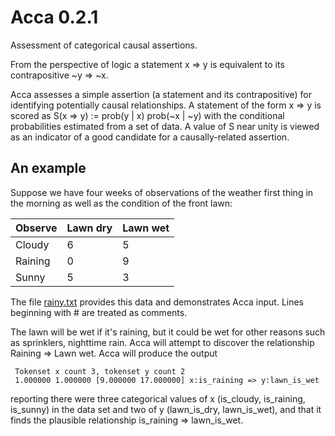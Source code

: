 # Acca 0.2.1

Assessment of categorical causal assertions.

From the perspective of logic a statement x => y is equivalent to its
contrapositive ~y => ~x.

Acca assesses a simple assertion (a statement and its contrapositive) for
identifying potentially causal relationships. A statement of the form x => y is
scored as S(x => y) := prob(y | x) prob(~x | ~y) with the conditional
probabilities estimated from a set of data. A value of S near unity is viewed
as an indicator of a good candidate for a causally-related assertion.

## An example

Suppose we have four weeks of observations of the weather first thing in the
morning as well as the condition of the front lawn:

| Observe | Lawn dry | Lawn wet |
|---------|----------|----------|
| Cloudy  |     6    |     5    |
| Raining |     0    |     9    |
| Sunny   |     5    |     3    |

The file [rainy.txt](ex/rainy.txt) provides this data and demonstrates
Acca input. Lines beginning with # are treated as comments.

The lawn will be wet if it's raining, but it could be wet for other reasons
such as sprinklers, nighttime rain. Acca will attempt to discover the
relationship Raining => Lawn wet.
Acca will produce the output

     Tokenset x count 3, tokenset y count 2
     1.000000 1.000000 [9.000000 17.000000] x:is_raining => y:lawn_is_wet

reporting there were three categorical values of x (is\_cloudy, is\_raining, 
is\_sunny) in the data set and two of y (lawn\_is\_dry, lawn\_is\_wet), and
that it finds the plausible relationship is\_raining => lawn\_is\_wet.
